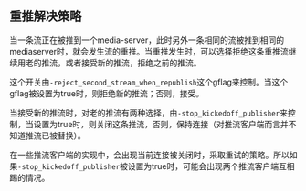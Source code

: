 ## 重推解决策略

当一条流正在被推到一个media-server，此时另外一条相同的流被推到相同的mediaserver时，就会发生流的重推。当重推发生时，可以选择拒绝这条重推流继续用老的推流，或者接受新的推流，拒绝之前的推流。

这个开关由`-reject_second_stream_when_republish`这个gflag来控制。当这个gflag被设置为true时，则拒绝新的推流；否则，接受。

当接受新的推流时，对老的推流有两种选择，由`-stop_kickedoff_publisher`来控制，当设置为true时，则关闭这条推流，否则，保持连接（对推流客户端而言并不知道推流已被替换）。

在一些推流客户端的实现中，会出现当前连接被关闭时，采取重试的策略。所以如果`-stop_kickedoff_publisher`被设置为true时，可能会出现两个推流客户端互相踢的情况。

